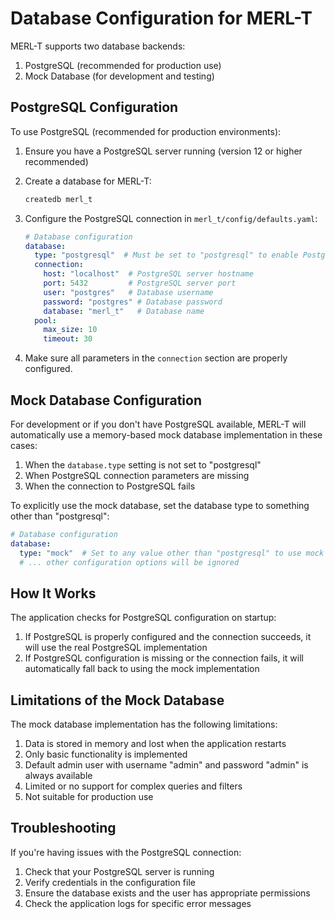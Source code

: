 # Database Configuration for MERL-T

MERL-T supports two database backends:

1. PostgreSQL (recommended for production use)
2. Mock Database (for development and testing)

## PostgreSQL Configuration

To use PostgreSQL (recommended for production environments):

1. Ensure you have a PostgreSQL server running (version 12 or higher recommended)
2. Create a database for MERL-T:

   ```bash
   createdb merl_t
   ```
3. Configure the PostgreSQL connection in `merl_t/config/defaults.yaml`:

   ```yaml
   # Database configuration
   database:
     type: "postgresql"  # Must be set to "postgresql" to enable PostgreSQL
     connection:
       host: "localhost"  # PostgreSQL server hostname
       port: 5432         # PostgreSQL server port
       user: "postgres"   # Database username
       password: "postgres" # Database password
       database: "merl_t"   # Database name
     pool:
       max_size: 10
       timeout: 30
   ```
4. Make sure all parameters in the `connection` section are properly configured.

## Mock Database Configuration

For development or if you don't have PostgreSQL available, MERL-T will automatically use a memory-based mock database implementation in these cases:

1. When the `database.type` setting is not set to "postgresql"
2. When PostgreSQL connection parameters are missing
3. When the connection to PostgreSQL fails

To explicitly use the mock database, set the database type to something other than "postgresql":

```yaml
# Database configuration
database:
  type: "mock"  # Set to any value other than "postgresql" to use mock database
  # ... other configuration options will be ignored
```

## How It Works

The application checks for PostgreSQL configuration on startup:

1. If PostgreSQL is properly configured and the connection succeeds, it will use the real PostgreSQL implementation
2. If PostgreSQL configuration is missing or the connection fails, it will automatically fall back to using the mock implementation

## Limitations of the Mock Database

The mock database implementation has the following limitations:

1. Data is stored in memory and lost when the application restarts
2. Only basic functionality is implemented
3. Default admin user with username "admin" and password "admin" is always available
4. Limited or no support for complex queries and filters
5. Not suitable for production use

## Troubleshooting

If you're having issues with the PostgreSQL connection:

1. Check that your PostgreSQL server is running
2. Verify credentials in the configuration file
3. Ensure the database exists and the user has appropriate permissions
4. Check the application logs for specific error messages
